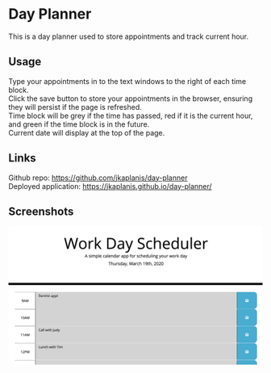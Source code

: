 # Day Planner

This is a day planner used to store appointments and track current hour.

## Usage

Type your appointments in to the text windows to the right of each time block.  
Click the save button to store your appointments in the browser, ensuring they will persist if the page is refreshed.  
Time block will be grey if the time has passed, red if it is the current hour, and green if the time block is in the future.  
Current date will display at the top of the page.

## Links

Github repo: https://github.com/jkaplanis/day-planner  
 Deployed application: https://jkaplanis.github.io/day-planner/

## Screenshots

![Day Planner](/Assets/screenshot.png "Day Planner")
